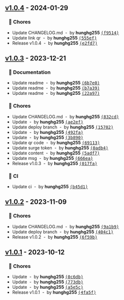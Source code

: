 ## [v1.0.4](https://github.com/hunghg255/surge-preview/compare/v1.0.3...v1.0.4) - 2024-01-29
### &nbsp;&nbsp;&nbsp;🏡 Chores

- Update CHANGELOG.md &nbsp;-&nbsp; by **hunghg255** [<samp>(f9514)</samp>](https://github.com/hunghg255/surge-preview/commit/f951430)
- Update link qr &nbsp;-&nbsp; by **hunghg255** [<samp>(555ef)</samp>](https://github.com/hunghg255/surge-preview/commit/555efa6)
- Release v1.0.4 &nbsp;-&nbsp; by **hunghg255** [<samp>(e2fd7)</samp>](https://github.com/hunghg255/surge-preview/commit/e2fd7fd)
## [v1.0.3](https://github.com/hunghg255/surge-preview/compare/v1.0.2...v1.0.3) - 2023-12-21
### &nbsp;&nbsp;&nbsp;📖 Documentation

- Update readme &nbsp;-&nbsp; by **hunghg255** [<samp>(6b7e0)</samp>](https://github.com/hunghg255/surge-preview/commit/6b7e03b)
- Update readme &nbsp;-&nbsp; by **hunghg255** [<samp>(b7a39)</samp>](https://github.com/hunghg255/surge-preview/commit/b7a39d5)
- Update readme &nbsp;-&nbsp; by **hunghg255** [<samp>(22a97)</samp>](https://github.com/hunghg255/surge-preview/commit/22a9756)

### &nbsp;&nbsp;&nbsp;🏡 Chores

- Update CHANGELOG.md &nbsp;-&nbsp; by **hunghg255** [<samp>(832cd)</samp>](https://github.com/hunghg255/surge-preview/commit/832cde3)
- Update &nbsp;-&nbsp; by **hunghg255** [<samp>(ae2ef)</samp>](https://github.com/hunghg255/surge-preview/commit/ae2ef9a)
- Update deploy branch &nbsp;-&nbsp; by **hunghg255** [<samp>(15702)</samp>](https://github.com/hunghg255/surge-preview/commit/1570211)
- Update &nbsp;-&nbsp; by **hunghg255** [<samp>(492fa)</samp>](https://github.com/hunghg255/surge-preview/commit/492fa2a)
- Update &nbsp;-&nbsp; by **hunghg255** [<samp>(3b890)</samp>](https://github.com/hunghg255/surge-preview/commit/3b8903d)
- Update qr code &nbsp;-&nbsp; by **hunghg255** [<samp>(69113)</samp>](https://github.com/hunghg255/surge-preview/commit/6911380)
- Update surge token &nbsp;-&nbsp; by **hunghg255** [<samp>(0adb4)</samp>](https://github.com/hunghg255/surge-preview/commit/0adb4a4)
- Update content &nbsp;-&nbsp; by **hunghg255** [<samp>(5adf7)</samp>](https://github.com/hunghg255/surge-preview/commit/5adf707)
- Update msg &nbsp;-&nbsp; by **hunghg255** [<samp>(666ea)</samp>](https://github.com/hunghg255/surge-preview/commit/666eabe)
- Release v1.0.3 &nbsp;-&nbsp; by **hunghg255** [<samp>(017fa)</samp>](https://github.com/hunghg255/surge-preview/commit/017fa74)

### &nbsp;&nbsp;&nbsp;🤖 CI

- Update ci &nbsp;-&nbsp; by **hunghg255** [<samp>(b45d1)</samp>](https://github.com/hunghg255/surge-preview/commit/b45d12d)
## [v1.0.2](https://github.com/hunghg255/surge-preview/compare/v1.0.1...v1.0.2) - 2023-11-09
### &nbsp;&nbsp;&nbsp;🏡 Chores

- Update CHANGELOG.md &nbsp;-&nbsp; by **hunghg255** [<samp>(9a1b9)</samp>](https://github.com/hunghg255/surge-preview/commit/9a1b90a)
- Update deploy branch &nbsp;-&nbsp; by **hunghg255** [<samp>(404c1)</samp>](https://github.com/hunghg255/surge-preview/commit/404c1db)
- Release v1.0.2 &nbsp;-&nbsp; by **hunghg255** [<samp>(6f59b)</samp>](https://github.com/hunghg255/surge-preview/commit/6f59bb7)
## [v1.0.1](https://github.com/hunghg255/surge-preview/compare/bffafdbd2f166e25831c0ed4107020a301ef36fa...v1.0.1) - 2023-10-12
### &nbsp;&nbsp;&nbsp;🏡 Chores

- Update &nbsp;-&nbsp; by **hunghg255** [<samp>(0c6db)</samp>](https://github.com/hunghg255/surge-preview/commit/0c6db5d)
- Update &nbsp;-&nbsp; by **hunghg255** [<samp>(773db)</samp>](https://github.com/hunghg255/surge-preview/commit/773db71)
- Update &nbsp;-&nbsp; by **hunghg255** [<samp>(a5e5c)</samp>](https://github.com/hunghg255/surge-preview/commit/a5e5c47)
- Release v1.0.1 &nbsp;-&nbsp; by **hunghg255** [<samp>(4fa5f)</samp>](https://github.com/hunghg255/surge-preview/commit/4fa5fb6)

